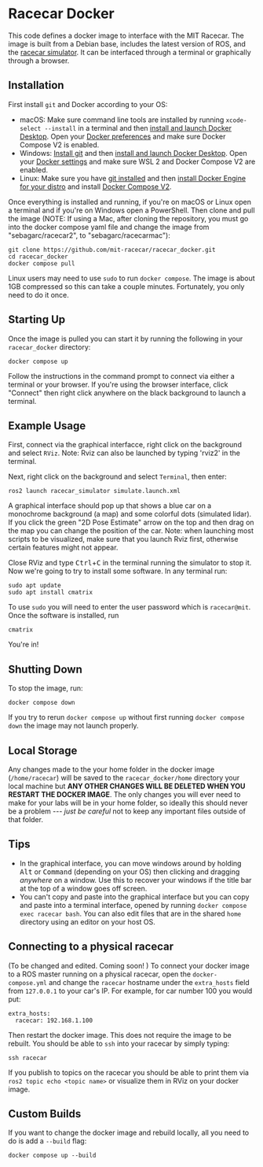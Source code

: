# Racecar Docker

This code defines a docker image to interface with the MIT Racecar.
The image is built from a Debian base, includes the latest version of ROS, and the [racecar simulator](https://github.com/mit-racecar/racecar_simulator). It can be interfaced through a terminal or graphically through a browser.

## Installation

First install `git` and Docker according to your OS:

- macOS: Make sure command line tools are installed by running `xcode-select --install` in a terminal and then [install and launch Docker Desktop](https://docs.docker.com/desktop/mac/install/). Open your [Docker preferences](https://docs.docker.com/desktop/mac/#preferences) and make sure Docker Compose V2 is enabled.
- Windows: [Install git](https://git-scm.com/download/win) and then [install and launch Docker Desktop](https://docs.docker.com/desktop/windows/install/). Open your [Docker settings](https://docs.docker.com/desktop/windows/#settings) and make sure WSL 2 and Docker Compose V2 are enabled.
- Linux: Make sure you have [git installed](https://git-scm.com/download/linux) and then [install Docker Engine for your distro](https://docs.docker.com/engine/install/#server) and install [Docker Compose V2](https://docs.docker.com/compose/cli-command/#install-on-linux).

Once everything is installed and running, if you're on macOS or Linux open a terminal and if you're on Windows open a PowerShell. Then clone and pull the image (NOTE: If using a Mac, after cloning the repository, you must go into the docker compose yaml file and change the image from "sebagarc/racecar2", to "sebagarc/racecarmac"):

    git clone https://github.com/mit-racecar/racecar_docker.git
    cd racecar_docker
    docker compose pull

Linux users may need to use `sudo` to run `docker compose`. The image is about 1GB compressed so this can take a couple minutes. Fortunately, you only need to do it once.

## Starting Up

Once the image is pulled you can start it by running the following in your `racecar_docker` directory:

    docker compose up

Follow the instructions in the command prompt to connect via either a terminal or your browser.
If you're using the browser interface, click "Connect" then right click anywhere on the black background to launch a terminal.

## Example Usage

First, connect via the graphical interfacce, right click on the background and select `RViz`. Note: Rviz can also be launched by typing 'rviz2' in the terminal. 

Next, right click on the background and select `Terminal`, then enter:

    ros2 launch racecar_simulator simulate.launch.xml


A graphical interface should pop up that shows a blue car on a monochrome background (a map) and some colorful dots (simulated lidar).
If you click the green "2D Pose Estimate" arrow on the top and then drag on the map you can change the position of the car. Note: when launching most scripts to be visualized, make sure that you launch Rviz first, otherwise certain features might not appear. 

Close RViz and type <kbd>Ctrl</kbd>+<kbd>C</kbd> in the terminal running the simulator to stop it. Now we're going to try to install some software. In any terminal run:

    sudo apt update
    sudo apt install cmatrix

To use `sudo` you will need to enter the user password which is `racecar@mit`.
Once the software is installed, run

    cmatrix

You're in!

## Shutting Down

To stop the image, run:

    docker compose down

If you try to rerun `docker compose up` without first running `docker compose down` the image may not launch properly.

## Local Storage

Any changes made to the your home folder in the docker image (`/home/racecar`) will be saved to the `racecar_docker/home` directory your local machine but **ANY OTHER CHANGES WILL BE DELETED WHEN YOU RESTART THE DOCKER IMAGE**.
The only changes you will ever need to make for your labs will be in your home folder, so ideally this should never be a problem --- *just be careful* not to keep any important files outside of that folder.

## Tips

- In the graphical interface, you can move windows around by holding <kbd>Alt</kbd> or <kbd>Command</kbd> (depending on your OS) then clicking and dragging *anywhere* on a window. Use this to recover your windows if the title bar at the top of a window goes off screen.
- You can't copy and paste into the graphical interface but you can copy and paste into a terminal interface, opened by running `docker compose exec racecar bash`. You can also edit files that are in the shared `home` directory using an editor on your host OS.


## Connecting to a physical racecar

(To be changed and edited. Coming soon!
)
To connect your docker image to a ROS master running on a physical racecar, open the `docker-compose.yml` and change the `racecar` hostname under the `extra_hosts` field from `127.0.0.1` to your car's IP. For example, for car number 100 you would put:

    extra_hosts:
      racecar: 192.168.1.100

Then restart the docker image. This does not require the image to be rebuilt. You should be able to `ssh` into your racecar by simply typing:

    ssh racecar

If you publish to topics on the racecar you should be able to print them via `ros2 topic echo <topic name>` or visualize them in RViz on your docker image.


## Custom Builds

If you want to change the docker image and rebuild locally, all you need to do is add a `--build` flag:

    docker compose up --build


